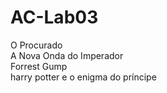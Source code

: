 # AC-Lab03
O Procurado <br>
A Nova Onda do Imperador <br>
Forrest Gump <br>
harry potter e o enigma do príncipe <br>